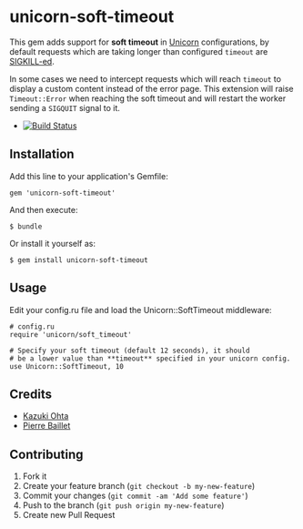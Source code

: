 # unicorn-soft-timeout

This gem adds support for **soft timeout** in [Unicorn](http://unicorn.bogomips.org/)
configurations, by default requests which are taking longer than configured `timeout` are
[SIGKILL-ed](http://unicorn.bogomips.org/Unicorn/Configurator.html#method-i-timeout).

In some cases we need to intercept requests which will reach `timeout` to display a
custom content instead of the error page. This extension will raise `Timeout::Error`
when reaching the soft timeout and will restart the worker sending a `SIGQUIT`
signal to it.

  - [![Build Status](https://travis-ci.org/vitalie/unicorn-soft-timeout.svg?branch=master)](https://travis-ci.org/vitalie/unicorn-soft-timeout)

## Installation

Add this line to your application's Gemfile:

    gem 'unicorn-soft-timeout'

And then execute:

    $ bundle

Or install it yourself as:

    $ gem install unicorn-soft-timeout

## Usage

Edit your config.ru file and load the Unicorn::SoftTimeout middleware:

    # config.ru
    require 'unicorn/soft_timeout'

    # Specify your soft timeout (default 12 seconds), it should
    # be a lower value than **timeout** specified in your unicorn config.
    use Unicorn::SoftTimeout, 10

## Credits

* [Kazuki Ohta](https://github.com/kzk)
* [Pierre Baillet](https://github.com/octplane)

## Contributing

1. Fork it
2. Create your feature branch (`git checkout -b my-new-feature`)
3. Commit your changes (`git commit -am 'Add some feature'`)
4. Push to the branch (`git push origin my-new-feature`)
5. Create new Pull Request
